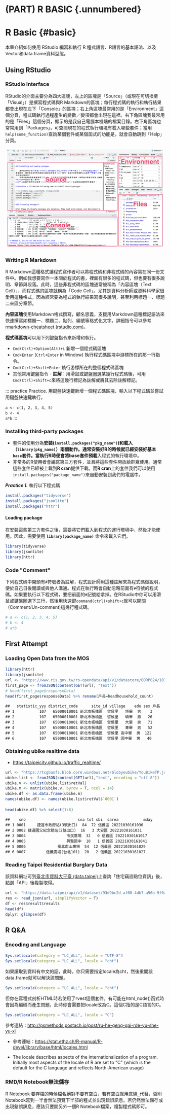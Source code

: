 

# (PART) R BASIC {.unnumbered}

# R Basic {#basic}

本章介紹如何使用 RStudio 編寫和執行 R 程式語言、R語言的基本語法、以及Vector和data.frame資料型態。

## Using RStudio

### RStudio Interface

RStudio的介面主要分為四大區塊，左上的區塊是「Source」（或現在可切換至「Visual」）是撰寫程式碼與R Markdown的區塊；每行程式碼的執行和執行結果都會出現在左下「Console」的區塊；右上角區塊最常用的是「Environment」這個分頁，程式碼執行過程產生的變數／變項都會出現在這裡。右下角區塊我最常用的是「Files」這個分頁，顯示的是我自己電腦本機端的檔案目錄。右下角區塊也常常用到「Packages」，可查閱現在的程式執行環境有載入哪些套件；當用`help(some_function)`查詢某個套件或某個函式的功能是，就會自動跳到「Help」分頁。

![](images/image-1886736556.png)

### Writing R Markdown

R Markdown這種格式讓程式寫作者可以將程式碼和非程式碼的內容寫在同一份文件中。例如我想要寫作一本關於程式的書，裡面有很多的程式碼，但也要有很多說明、章節與段落。此時，這些非程式碼的區塊通常被稱為「內容區塊（Text Cell）」，而程式碼的區塊就稱為「Code Cell」。尤其是資料分析師或資料科學家很愛用這種格式，因為經常要為程式的執行結果寫很多說明，甚至利用標題一、標題二來區分章節。

**內容區塊**使用Markdown格式撰寫，顧名思義，支援用Markdown這種標記語法來快速撰寫如標題一、標題二、點列、編號等格式化文字。詳細指令可以參考[rmarkdown-cheatsheet (rstudio.com)](https://www.rstudio.com/wp-content/uploads/2015/02/rmarkdown-cheatsheet.pdf)。

**程式碼區塊**可以用下列鍵盤指令來新增和執行。

-   `Cmd(Ctrl)+Option(Alt)+i` 新增一個程式碼區塊
-   `Cmd+Enter` (`Ctrl+Enter` in Window) 執行程式碼區塊中游標所在的那一行指令。
-   `Cmd(Ctrl)+Shift+Enter` 執行游標所在的整個程式碼區塊
-   其他常用鍵盤指令 - **註解**：用滑鼠或鍵盤圈選某幾行程式碼後，可用`Cmd(Ctrl)+Shift+c`來將這幾行標記為註解或將其去除註解標記。

::: practice
Practice. 用鍵盤快速鍵新增一個程式碼區塊、輸入以下程式碼並嘗試用鍵盤快速鍵執行。

`a <- c(1, 2, 3, 4, 5)`\
`b <- 4`\
`a*b`
:::

### Installing third-party packages

-   套件的使用分為**安裝(`install.packages("pkg_name")`)**和**載入（`library(pkg_name)`）**兩個動作。通常安裝好R的時候就已經安裝好基本`base`套件。當執行R時便會將base套件**預載**入程式的執行環境中。
-   非常多的R使用者會編寫第三方套件，並且將這些套件開放給群眾使用。通常這些套件已經被上載到**R cran**提供下載。而**R cran**上的套件我們可以使用`install.packages("package_name")`來自動安裝到我們的電腦中。

***Practice 1.*** 執行以下程式碼


```r
install.packages("tidyverse")
install.packages("jsonlite")
install.packages("httr")
```

#### **Loading package**

在安裝這些第三方套件之後，需要將它們載入到程式的運行環境中，然後才能使用。因此，需要使用 **`library(package_name)`** 命令來載入它們。


```r
library(tidyverse)
library(jsonlite)
library(httr)
```

### Code "Comment"

下列程式碼中開頭有`#`符號者為註解，程式設計師用這種註解來為程式碼做說明，便於自己日後閱讀或與他人溝通。程式在執行時會自動忽略前面有`#`符號的程式碼。如果要執行以下程式碼，要把前面的`#`記號給拿掉。在RStudio中你可以用滑鼠或鍵盤圈選下三行，然後用快速鍵`command(ctrl)+shift+c`就可以開關（Comment/Un-comment)這幾行程式碼。


```r
# a <- c(1, 2, 3, 4, 5)
# b <- 4
# a*b
```

## First Attempt

### Loading Open Data from the MOS


```r
library(httr)
library(jsonlite)
url <- "https://www.ris.gov.tw/rs-opendata/api/v1/datastore/ODRP024/107?page=1"
first_page <- fromJSON(content(GET(url), "text"))
# head(first_page$responseData)
head(first_page$responseData) %>% rename(戶長=headhousehold_count)
```

```{.output}
##   statistic_yyy district_code      site_id village    edu sex 戶長
## 1           107   65000010001 新北市板橋區  留侯里   博畢  男    3
## 2           107   65000010001 新北市板橋區  留侯里   碩畢  男   26
## 3           107   65000010001 新北市板橋區  留侯里   大畢  男   71
## 4           107   65000010001 新北市板橋區  留侯里   專畢  男   52
## 5           107   65000010001 新北市板橋區  留侯里 高中畢  男  122
## 6           107   65000010001 新北市板橋區  留侯里 國中畢  男   40
```

### Obtaining ubike realtime data

-   <https://taipeicity.github.io/traffic_realtime/>


```r
url <- "https://tcgbusfs.blob.core.windows.net/blobyoubike/YouBikeTP.json"
ubike.list <- fromJSON(content(GET(url),"text", encoding = "utf-8"))
ubike.v <- unlist(ubike.list$retVal)
ubike.m <- matrix(ubike.v, byrow = T, ncol = 14)
ubike.df <- as.data.frame(ubike.m)
names(ubike.df) <- names(ubike.list$retVal$`0001`)

head(ubike.df) %>% select(1:6)
```

```{.output}
##    sno                       sna tot sbi  sarea           mday
## 1 0001     捷運市政府站(3號出口)  84  72 信義區 20221030161036
## 2 0002 捷運國父紀念館站(2號出口)  16   3 大安區 20221030161031
## 3 0004                  市民廣場  32   0 信義區 20221030161017
## 4 0005                  興雅國中  10   1 信義區 20221030161041
## 5 0006              臺北南山廣場  54  12 信義區 20221030161029
## 6 0007         信義廣場(台北101)  20   2 信義區 20221030161027
```

### Reading Taipei Residential Burglary Data

該資料網址可到[臺北市資料大平臺 (data.taipei)](https://data.taipei/)上查詢「住宅竊盜點位資訊」後，點選「API」後複製取得。


```r
url <- "https://data.taipei/api/v1/dataset/93d9bc2d-af08-4db7-a56b-9f0a49226fa3?scope=resourceAquire"
res <- read_json(url, simplifyVector = T)
df <- res$result$results
head(df)
dplyr::glimpse(df)
```

## R Q&A

### Encoding and Language


```r
Sys.setlocale(category = "LC_ALL", locale = "UTF-8")
Sys.setlocale(category = "LC_ALL", locale = "cht")
```

如果讀取到資料有中文的話，此時，你只需要指定locale為cht，然後重開該data.frame就可以解決該問題。


```r
Sys.setlocale(category = "LC_ALL", locale = "cht")
```

但你在寫程式剖析HTML時若使用了rvest這個套件，有可能在html_node()函式時會因為編碼而產生問題，此時你會需要把locale改為C。這個C指的是C語言的C。


```r
Sys.setlocale(category = "LC_ALL", locale = "C")
```

參考連結：<http://psmethods.postach.io/post/ru-he-geng-gai-rde-yu-she-yu-xi>

-   參考連結：<https://stat.ethz.ch/R-manual/R-devel/library/base/html/locales.html>

-   The locale describes aspects of the internationalization of a program. Initially most aspects of the locale of R are set to "C" (which is the default for the C language and reflects North-American usage)

### RMD/R Notebook無法儲存

R Notebook 要存檔的時候檔名絕對不要有空白，若有空白就用底線`_`代替，否則Notebook寫到一半會無法預覽下半部的程式並出現錯誤訊息。若仍然無法儲存或出現錯誤訊息，應該只要開另外一個R Notebook檔案，複製程式碼即可。
